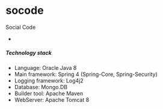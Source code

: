 # socode
Social Code

-
##### Technology stack

* Language: Oracle Java 8  
* Main framework: Spring 4 (Spring-Core, Spring-Security)  
* Logging framework: Log4j2  
* Database: Mongo.DB  
* Builder tool: Apache Maven  
* WebServer: Apache Tomcat 8  
